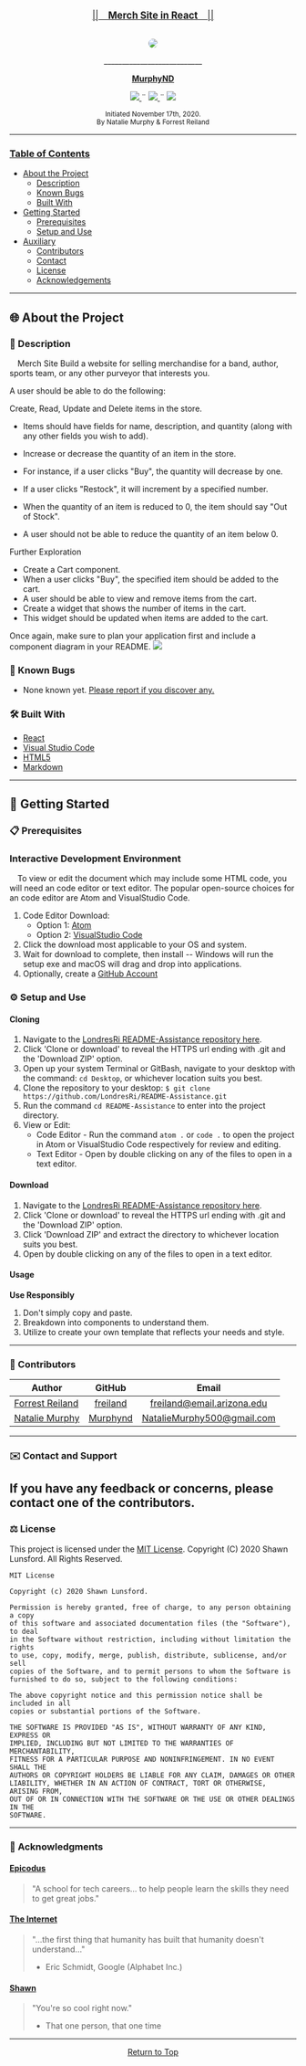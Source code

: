 <br>
<p align="center">
  <u><big>||&emsp;<b><u>Merch Site in React</u></b>&emsp;||</big></u>
</p>
<p align="center">
    <!-- Project Avatar/Logo -->
    <br>
    <a href="https://github.com/Murphynd">
        <img style="border-radius: 100%" src="https://www.netclipart.com/pp/m/92-924206_basket-clipart-plastic-icon-png-shopping-baskets.png">
    </a>
    <p align="center">
      ___________________________
    </p>
    <!-- GitHub Link -->
    <p align="center">
        <a href="https://github.com/murphynd">
            <strong>MurphyND</strong>
        </a>
    </p>
    <!-- Project Shields -->
    <p align="center">
        <a href="https://github.com/LondresRi/README-Assistance/issues">
            <img src="https://img.shields.io/github/issues/LondresRi/README-Assistance?style=plastic">
        </a>
        ¨
        <a href="https://github.com/LondresRi/Best-ReadMe-Template/blob/master/LICENSE.txt">
            <img src="https://img.shields.io/github/license/LondresRi/README-Assistance?color=orange&style=plastic">
        </a>
        ¨
        <a href="https://linkedin.com/in/nataliedoraismurphy">
            <img src="https://img.shields.io/badge/-LinkedIn-black.svg?style=plastic&logo=linkedin&colorB=2867B2">
        </a>
    </p>    
</p>

<p align="center">
  <small>Initiated November 17th, 2020.</small>
  <br>
  <small>By Natalie Murphy & Forrest Reiland</small>
</p>

------------------------------
### <u>Table of Contents</u>
* <a href="#🌐-about-the-project">About the Project</a>
    * <a href="#📖-description">Description</a>
    * <a href="#🦠-known-bugs">Known Bugs</a>
    * <a href="#🛠-built-with">Built With</a>
* <a href="#🏁-getting-started">Getting Started</a>
    * <a href="#📋-prerequisites">Prerequisites</a>
    * <a href="#⚙️-setup-and-use">Setup and Use</a>
* <a href="#🤝-contributors">Auxiliary</a>
    * <a href="#🤝-contributors">Contributors</a>
    * <a href="#✉️-contact-and-support">Contact</a>
    * <a href="#⚖️-license">License</a>
    * <a href="#🌟-acknowledgements">Acknowledgements</a>
    
------------------------------

## 🌐 About the Project

### 📖 Description
&emsp;Merch Site
Build a website for selling merchandise for a band, author, sports team, or any other purveyor that interests you.

A user should be able to do the following:

Create, Read, Update and Delete items in the store. 
- Items should have fields for name, description, and quantity (along with any other fields you wish to add).
- Increase or decrease the quantity of an item in the store. 
- For instance, if a user clicks "Buy", the quantity will decrease by one. 

- If a user clicks "Restock", it will increment by a specified number.
- When the quantity of an item is reduced to 0, the item should say "Out of Stock". 
- A user should not be able to reduce the quantity of an item below 0.


Further Exploration
- Create a Cart component. 
- When a user clicks "Buy", the specified item should be added to the cart.
 - A user should be able to view and remove items from the cart.
- Create a widget that shows the number of items in the cart. 
- This widget should be updated when items are added to the cart.

Once again, make sure to plan your application first and include a component diagram in your README.
<img src="https://github.com/murphynd/FarmersMarket/blob/master/Untitled%20Diagram.png">

### 🦠 Known Bugs

* None known yet. <a href="https://github.com/LondresRi/README-Assistance/issues">Please report if you discover any.</a>

### 🛠 Built With
* [React](https://reactjs.org/)
* [Visual Studio Code](https://code.visualstudio.com/)
* [HTML5](https://html.com/html5/)
* [Markdown](https://daringfireball.net/projects/markdown/)

------------------------------

## 🏁 Getting Started

### 📋 Prerequisites

### Interactive Development Environment

  &emsp;To view or edit the document which may include some HTML code, you will need an code editor or text editor. The popular open-source choices for an code editor are Atom and VisualStudio Code.

  1) Code Editor Download:
     * Option 1: [Atom](https://nodejs.org/en/)
     * Option 2: [VisualStudio Code](https://www.npmjs.com/)
  2) Click the download most applicable to your OS and system.
  3) Wait for download to complete, then install -- Windows will run the setup exe and macOS will drag and drop into applications.
  4) Optionally, create a [GitHub Account](https://github.com)

### ⚙️ Setup and Use

  #### Cloning

  1) Navigate to the [LondresRi README-Assistance repository here](https://github.com/LondresRi/README-Assistance).
  2) Click 'Clone or download' to reveal the HTTPS url ending with .git and the 'Download ZIP' option.
  3) Open up your system Terminal or GitBash, navigate to your desktop with the command: `cd Desktop`, or whichever location suits you best.
  4) Clone the repository to your desktop: `$ git clone https://github.com/LondresRi/README-Assistance.git`
  5) Run the command `cd README-Assistance` to enter into the project directory.
  6) View or Edit:
      * Code Editor - Run the command `atom .` or `code .` to open the project in Atom or VisualStudio Code respectively for review and editing.
      * Text Editor - Open by double clicking on any of the files to open in a text editor.

  #### Download

  1) Navigate to the [LondresRi README-Assistance repository here](https://github.com/LondresRi/README-Assistance).
  2) Click 'Clone or download' to reveal the HTTPS url ending with .git and the 'Download ZIP' option.
  3) Click 'Download ZIP' and extract the directory to whichever location suits you best.
  4) Open by double clicking on any of the files to open in a text editor.

  #### Usage
  **Use Responsibly**
  1) Don't simply copy and paste.
  2) Breakdown into components to understand them.
  3) Utilize to create your own template that reflects your needs and style.

------------------------------

### 🤝 Contributors

| Author | GitHub | Email |
|--------|:------:|:-----:|
| [Forrest Reiland](https://linkedin.com/in/freiland) | [freiland](https://github.com/freiland) |  [freiland@email.arizona.edu](mailto:freiland@email.arizona.edu) |
| [Natalie Murphy](https://linkedin.com/in/murphynd) | [Murphynd](https://github.com/Murphynd) |  [NatalieMurphy500@gmail.com](mailto:nataliemurphy500@gmail.com) |

------------------------------

### ✉️ Contact and Support

If you have any feedback or concerns, please contact one of the contributors.
------------------------------

### ⚖️ License

This project is licensed under the [MIT License](https://opensource.org/licenses/MIT). Copyright (C) 2020 Shawn Lunsford. All Rights Reserved.
```
MIT License

Copyright (c) 2020 Shawn Lunsford.

Permission is hereby granted, free of charge, to any person obtaining a copy
of this software and associated documentation files (the "Software"), to deal
in the Software without restriction, including without limitation the rights
to use, copy, modify, merge, publish, distribute, sublicense, and/or sell
copies of the Software, and to permit persons to whom the Software is
furnished to do so, subject to the following conditions:

The above copyright notice and this permission notice shall be included in all
copies or substantial portions of the Software.

THE SOFTWARE IS PROVIDED "AS IS", WITHOUT WARRANTY OF ANY KIND, EXPRESS OR
IMPLIED, INCLUDING BUT NOT LIMITED TO THE WARRANTIES OF MERCHANTABILITY,
FITNESS FOR A PARTICULAR PURPOSE AND NONINFRINGEMENT. IN NO EVENT SHALL THE
AUTHORS OR COPYRIGHT HOLDERS BE LIABLE FOR ANY CLAIM, DAMAGES OR OTHER
LIABILITY, WHETHER IN AN ACTION OF CONTRACT, TORT OR OTHERWISE, ARISING FROM,
OUT OF OR IN CONNECTION WITH THE SOFTWARE OR THE USE OR OTHER DEALINGS IN THE
SOFTWARE.
```

------------------------------

### 🌟 Acknowledgments

#### [Epicodus](https://www.epicodus.com/)
>"A school for tech careers... to help people learn the skills they need to get great jobs."

#### [The Internet](https://webfoundation.org/)
> "...the first thing that humanity has built that humanity doesn't understand..."
> - Eric Schmidt, Google (Alphabet Inc.)

#### [Shawn](https://github.com/LondresRi)
> "You're so cool right now."
> - That one person, that one time


------------------------------

<center><a href="#">Return to Top</a></center>